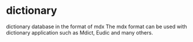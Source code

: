 # dictionary
dictionary database in the format of mdx
The mdx format can be used with dictionary application such as Mdict, Eudic and many others. 
